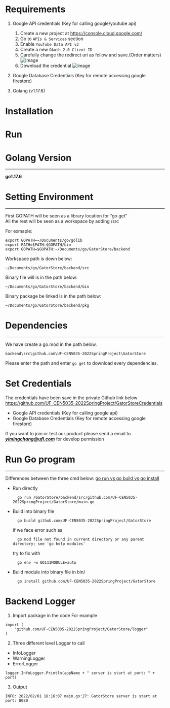 # Requirements
1. Google API credentials (Key for calling google/youtube api)
   1. Create a new project at https://console.cloud.google.com/
   2. Go to `APIs & Services` section
   3. Enable `YouTube Data API v3`
   4. Create a new `OAuth 2.0 Client ID`
   5. Carefully change the redirect uri as follow and save.(Order matters)
   ![image](https://user-images.githubusercontent.com/11768359/163622161-a9771954-de17-4e68-a3c8-13b6eab26120.png)
   1. Download the credential 
   ![image](https://user-images.githubusercontent.com/11768359/163622397-8764550f-5505-4b02-8d7b-177cbd0242c2.png)

3. Google Database Credentials (Key for remote accessing google firestore)
4. Golang (v1.17.6)

# Installation

# Run


# Golang Version 
---
**go1.17.6**

# Setting Environment
---
First GOPATH will be seen as a library location for “go get”  
All the rest will be seen as a workspace by adding /src  

For exmaple:
```
export GOPATH=~/Documents/go/golib
export PATH=$PATH:$GOPATH/bin
export GOPATH=$GOPATH:~/Documents/go/GatorStore/backend
```

Workspace path is down below: 
```
~/Documents/go/GatorStore/backend/src
```

Binary file will is in the path below:
```
~/Documents/go/GatorStore/backend/bin
```

Binary package be linked is in the path below:
```
~/Documents/go/GatorStore/backend/pkg
```
# Dependencies
---
We have create a go.mod in the path below.
```
backend\src\github.com\UF-CEN5035-2022SpringProject\GatorStore
```

Please enter the path and enter ```go get``` to download every dependencies.

# Set Credentials
The credentials have been save in the private Github link below  
https://github.com/UF-CEN5035-2022SpringProject/GatorStoreCredentials

- Google API credentials (Key for calling google api)
- Google Database Credentials (Key for remote accessing google firestore)

If you want to join or test our product please send a email to ***yimingchang@ufl.com*** for develop permission

# Run Go program
---
Differences between the three cmd below:
[go run vs go build vs go install](https://levelup.gitconnected.com/go-run-vs-go-build-vs-go-install-c7c0fd135cf9)

- Run directly
  ```
    go run /GatorStore/backend/src/github.com/UF-CEN5035-2022SpringProject/GatorStore/main.go
  ```

- Build into binary file
  ```
    go build github.com/UF-CEN5035-2022SpringProject/GatorStore
  ```
  
  if we face error such as
  ```
    go.mod file not found in current directory or any parent directory; see 'go help modules'
  ```

  try to fix with
  ```
    go env -w GO111MODULE=auto
  ```

- Build module into binary file in bin/
  ```
    go install github.com/UF-CEN5035-2022SpringProject/GatorStore
  ```

# Backend Logger 
1. Import package in the code
For example
```
import (
	"github.com/UF-CEN5035-2022SpringProject/GatorStore/logger"
)
```

2. Three different level Logger to call
- InfoLogger
- WarningLogger
- ErrorLogger

```
logger.InfoLogger.Println(appName + " server is start at port: " + port)
```

3. Output
```
INFO: 2022/02/01 18:16:07 main.go:27: GatorStore server is start at port: 8080
```
